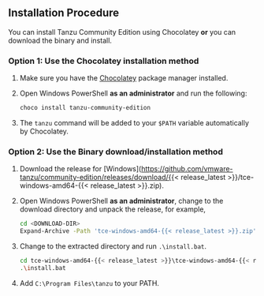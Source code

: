 ## Installation Procedure

You can install Tanzu Community Edition using Chocolatey **or** you can download the binary and install.
### Option 1: Use the Chocolatey installation method

1. Make sure you have the [Chocolatey](https://chocolatey.org/install) package manager installed.

1. Open Windows PowerShell **as an administrator** and run the following:

    ```sh
    choco install tanzu-community-edition
    ```

1. The `tanzu` command will be added to your `$PATH` variable automatically by Chocolatey.

### Option 2: Use the Binary download/installation method

1. Download the release for [Windows](https://github.com/vmware-tanzu/community-edition/releases/download/{{< release_latest >}}/tce-windows-amd64-{{< release_latest >}}.zip).

1. Open Windows PowerShell **as an administrator**, change to the download directory and unpack the release, for example,

    ```sh
    cd <DOWNLOAD-DIR>
    Expand-Archive -Path 'tce-windows-amd64-{{< release_latest >}}.zip'
    ```

1. Change to the extracted directory and run `.\install.bat`.

    ```sh
    cd tce-windows-amd64-{{< release_latest >}}\tce-windows-amd64-{{< release_latest >}}
    .\install.bat
    ```

1. Add `C:\Program Files\tanzu` to your PATH.
